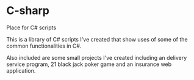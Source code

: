 # C-sharp
Place for C# scripts

This is a library of C# scripts I've created that show uses of some of the common functionalities in C#.

Also included are some small projects I've created including an delivery service program, 21 black jack poker game and an insurance web application.
